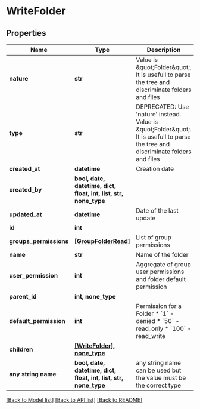 # WriteFolder


## Properties
Name | Type | Description | Notes
------------ | ------------- | ------------- | -------------
**nature** | **str** | Value is \&quot;Folder\&quot;. It is usefull to parse the tree and discriminate folders and files | [readonly] 
**type** | **str** | DEPRECATED: Use &#39;nature&#39; instead. Value is \&quot;Folder\&quot;. It is usefull to parse the tree and discriminate folders and files | [readonly] 
**created_at** | **datetime** | Creation date | [readonly] 
**created_by** | **bool, date, datetime, dict, float, int, list, str, none_type** |  | [readonly] 
**updated_at** | **datetime** | Date of the last update | [readonly] 
**id** | **int** |  | [readonly] 
**groups_permissions** | [**[GroupFolderRead]**](GroupFolderRead.md) | List of group permissions | [readonly] 
**name** | **str** | Name of the folder | 
**user_permission** | **int** | Aggregate of group user permissions and folder default permission | [readonly] 
**parent_id** | **int, none_type** |  | [optional] 
**default_permission** | **int** | Permission for a Folder  * &#x60;1&#x60; - denied * &#x60;50&#x60; - read_only * &#x60;100&#x60; - read_write | [optional] 
**children** | [**[WriteFolder], none_type**](WriteFolder.md) |  | [optional] 
**any string name** | **bool, date, datetime, dict, float, int, list, str, none_type** | any string name can be used but the value must be the correct type | [optional]

[[Back to Model list]](../README.md#documentation-for-models) [[Back to API list]](../README.md#documentation-for-api-endpoints) [[Back to README]](../README.md)


